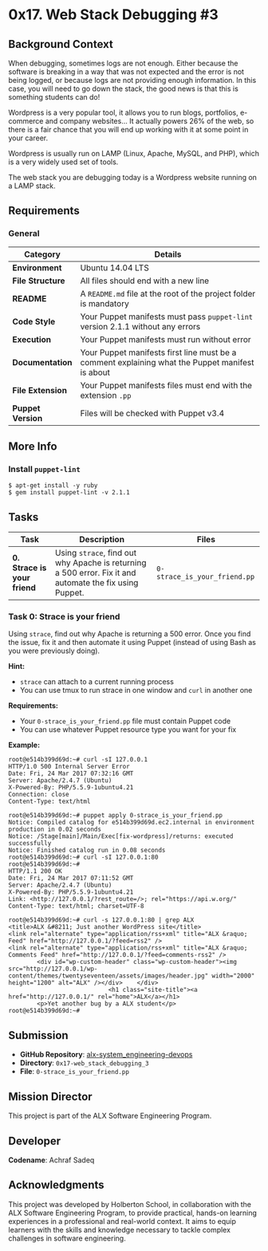 # 0x17. Web Stack Debugging #3
## Background Context
When debugging, sometimes logs are not enough. Either because the software is breaking in a way that was not expected and the error is not being logged, or because logs are not providing enough information. In this case, you will need to go down the stack, the good news is that this is something students can do!

Wordpress is a very popular tool, it allows you to run blogs, portfolios, e-commerce and company websites... It actually powers 26% of the web, so there is a fair chance that you will end up working with it at some point in your career.

Wordpress is usually run on LAMP (Linux, Apache, MySQL, and PHP), which is a very widely used set of tools.

The web stack you are debugging today is a Wordpress website running on a LAMP stack.

## Requirements

### General
| Category | Details |
|----------|---------|
| **Environment** | Ubuntu 14.04 LTS |
| **File Structure** | All files should end with a new line |
| **README** | A `README.md` file at the root of the project folder is mandatory |
| **Code Style** | Your Puppet manifests must pass `puppet-lint` version 2.1.1 without any errors |
| **Execution** | Your Puppet manifests must run without error |
| **Documentation** | Your Puppet manifests first line must be a comment explaining what the Puppet manifest is about |
| **File Extension** | Your Puppet manifests files must end with the extension `.pp` |
| **Puppet Version** | Files will be checked with Puppet v3.4 |

## More Info

### Install `puppet-lint`
```
$ apt-get install -y ruby
$ gem install puppet-lint -v 2.1.1
```

## Tasks

| Task | Description | Files |
|------|-------------|-------|
| **0. Strace is your friend** | Using `strace`, find out why Apache is returning a 500 error. Fix it and automate the fix using Puppet. | `0-strace_is_your_friend.pp` |

### Task 0: Strace is your friend
Using `strace`, find out why Apache is returning a 500 error. Once you find the issue, fix it and then automate it using Puppet (instead of using Bash as you were previously doing).

**Hint:**
- `strace` can attach to a current running process
- You can use tmux to run strace in one window and `curl` in another one

**Requirements:**
- Your `0-strace_is_your_friend.pp` file must contain Puppet code
- You can use whatever Puppet resource type you want for your fix

**Example:**
```
root@e514b399d69d:~# curl -sI 127.0.0.1
HTTP/1.0 500 Internal Server Error
Date: Fri, 24 Mar 2017 07:32:16 GMT
Server: Apache/2.4.7 (Ubuntu)
X-Powered-By: PHP/5.5.9-1ubuntu4.21
Connection: close
Content-Type: text/html

root@e514b399d69d:~# puppet apply 0-strace_is_your_friend.pp
Notice: Compiled catalog for e514b399d69d.ec2.internal in environment production in 0.02 seconds
Notice: /Stage[main]/Main/Exec[fix-wordpress]/returns: executed successfully
Notice: Finished catalog run in 0.08 seconds
root@e514b399d69d:~# curl -sI 127.0.0.1:80
root@e514b399d69d:~#
HTTP/1.1 200 OK
Date: Fri, 24 Mar 2017 07:11:52 GMT
Server: Apache/2.4.7 (Ubuntu)
X-Powered-By: PHP/5.5.9-1ubuntu4.21
Link: <http://127.0.0.1/?rest_route=/>; rel="https://api.w.org/"
Content-Type: text/html; charset=UTF-8

root@e514b399d69d:~# curl -s 127.0.0.1:80 | grep ALX
<title>ALX &#8211; Just another WordPress site</title>
<link rel="alternate" type="application/rss+xml" title="ALX &raquo; Feed" href="http://127.0.0.1/?feed=rss2" />
<link rel="alternate" type="application/rss+xml" title="ALX &raquo; Comments Feed" href="http://127.0.0.1/?feed=comments-rss2" />
        <div id="wp-custom-header" class="wp-custom-header"><img src="http://127.0.0.1/wp-content/themes/twentyseventeen/assets/images/header.jpg" width="2000" height="1200" alt="ALX" /></div>    </div>
                            <h1 class="site-title"><a href="http://127.0.0.1/" rel="home">ALX</a></h1>
        <p>Yet another bug by a ALX student</p>
root@e514b399d69d:~#
```

## Submission
- **GitHub Repository**: [alx-system_engineering-devops](https://github.com/Achrafsadeq/alx-system_engineering-devops)
- **Directory**: `0x17-web_stack_debugging_3`
- **File**: `0-strace_is_your_friend.pp`

## Mission Director

This project is part of the ALX Software Engineering Program.

## Developer

**Codename**: Achraf Sadeq

## Acknowledgments

This project was developed by Holberton School, in collaboration with the ALX Software Engineering Program, to provide practical, hands-on learning experiences in a professional and real-world context. It aims to equip learners with the skills and knowledge necessary to tackle complex challenges in software engineering.
